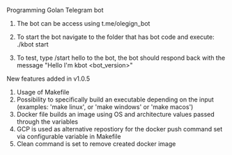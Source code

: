 Programming Golan Telegram bot

1. The bot can be access using t.me/olegign_bot

2. To start the bot navigate to the folder that has bot code and execute: ./kbot start

3. To test, type /start hello to the bot, the bot should respond back with the message "Hello I'm kbot <bot_version>"

New features added in v1.0.5

1. Usage of Makefile
2. Possibility to specifically build an executable depending on the input (examples: 'make linux', or 'make windows' or 'make macos')
3. Docker file builds an image using OS and architecture values passed through the variables
4. GCP is used as alternative repostiory for the docker push command set via configurable variable in Makefile
5. Clean command is set to remove created docker image
